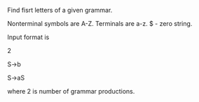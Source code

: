 Find fisrt letters of a given grammar.

Nonterminal symbols are A-Z. Terminals are a-z. $ - zero string.

Input format is

2

S->b

S->aS 

where 2 is number of grammar productions. 
